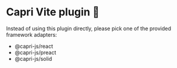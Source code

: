 # Capri Vite plugin 🍋

Instead of using this plugin directly, please pick one of the
provided framework adapters:

- @capri-js/react
- @capri-js/preact
- @capri-js/solid
